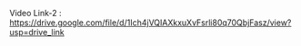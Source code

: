 Video Link-2 : https://drive.google.com/file/d/1Ich4jVQIAXkxuXvFsrli80q70QbjFasz/view?usp=drive_link
